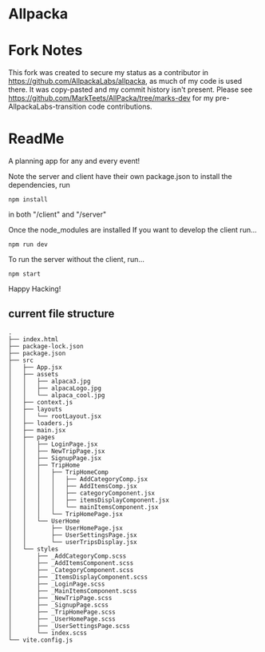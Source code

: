 # Allpacka

# Fork Notes
This fork was created to secure my status as a contributor in https://github.com/AllpackaLabs/allpacka, as much of my code is used there. It was copy-pasted and my commit history isn't present. Please see https://github.com/MarkTeets/AllPacka/tree/marks-dev for my pre-AllpackaLabs-transition code contributions.

# ReadMe
A planning app for any and every event!

Note the server and client have their own package.json
to install the dependencies, run

    npm install
    
in both "/client" and "/server"

Once the node_modules are installed
If you want to develop the client run...

    npm run dev

To run the server without the client, run...

    npm start
    
Happy Hacking!


## current file structure 

````
.
├── index.html
├── package-lock.json
├── package.json
├── src
│   ├── App.jsx
│   ├── assets
│   │   ├── alpaca3.jpg
│   │   ├── alpacaLogo.jpg
│   │   └── alpaca_cool.jpg
│   ├── context.js
│   ├── layouts
│   │   └── rootLayout.jsx
│   ├── loaders.js
│   ├── main.jsx
│   ├── pages
│   │   ├── LoginPage.jsx
│   │   ├── NewTripPage.jsx
│   │   ├── SignupPage.jsx
│   │   ├── TripHome
│   │   │   ├── TripHomeComp
│   │   │   │   ├── AddCategoryComp.jsx
│   │   │   │   ├── AddItemsComp.jsx
│   │   │   │   ├── categoryComponent.jsx
│   │   │   │   ├── itemsDisplayComponent.jsx
│   │   │   │   └── mainItemsComponent.jsx
│   │   │   └── TripHomePage.jsx
│   │   └── UserHome
│   │       ├── UserHomePage.jsx
│   │       ├── UserSettingsPage.jsx
│   │       └── userTripsDisplay.jsx
│   └── styles
│       ├── _AddCategoryComp.scss
│       ├── _AddItemsComponent.scss
│       ├── _CategoryComponent.scss
│       ├── _ItemsDisplayComponent.scss
│       ├── _LoginPage.scss
│       ├── _MainItemsComponent.scss
│       ├── _NewTripPage.scss
│       ├── _SignupPage.scss
│       ├── _TripHomePage.scss
│       ├── _UserHomePage.scss
│       ├── _UserSettingsPage.scss
│       └── index.scss
└── vite.config.js
   ````
